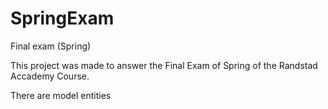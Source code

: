 # SpringExam
 Final exam (Spring)


This project was made to answer the Final Exam of Spring of the Randstad Accademy Course.

There are model entities
